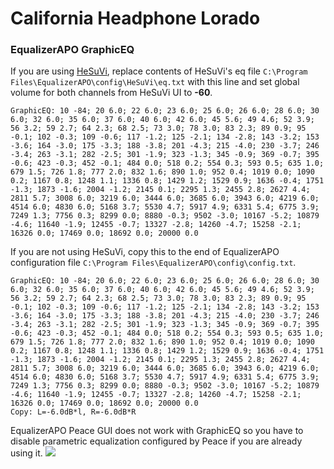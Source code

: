 # California Headphone Lorado
### EqualizerAPO GraphicEQ
If you are using [HeSuVi](https://sourceforge.net/projects/hesuvi/), replace contents of HeSuVi's eq file `C:\Program Files\EqualizerAPO\config\HeSuVi\eq.txt` with this line and set global volume for both channels from HeSuVi UI to **-60**.
```
GraphicEQ: 10 -84; 20 6.0; 22 6.0; 23 6.0; 25 6.0; 26 6.0; 28 6.0; 30 6.0; 32 6.0; 35 6.0; 37 6.0; 40 6.0; 42 6.0; 45 5.6; 49 4.6; 52 3.9; 56 3.2; 59 2.7; 64 2.3; 68 2.5; 73 3.0; 78 3.0; 83 2.3; 89 0.9; 95 -0.1; 102 -0.3; 109 -0.6; 117 -1.2; 125 -2.1; 134 -2.8; 143 -3.2; 153 -3.6; 164 -3.0; 175 -3.3; 188 -3.8; 201 -4.3; 215 -4.0; 230 -3.7; 246 -3.4; 263 -3.1; 282 -2.5; 301 -1.9; 323 -1.3; 345 -0.9; 369 -0.7; 395 -0.6; 423 -0.3; 452 -0.1; 484 0.0; 518 0.2; 554 0.3; 593 0.5; 635 1.0; 679 1.5; 726 1.8; 777 2.0; 832 1.6; 890 1.0; 952 0.4; 1019 0.0; 1090 0.2; 1167 0.8; 1248 1.1; 1336 0.8; 1429 1.2; 1529 0.9; 1636 -0.4; 1751 -1.3; 1873 -1.6; 2004 -1.2; 2145 0.1; 2295 1.3; 2455 2.8; 2627 4.4; 2811 5.7; 3008 6.0; 3219 6.0; 3444 6.0; 3685 6.0; 3943 6.0; 4219 6.0; 4514 6.0; 4830 6.0; 5168 3.7; 5530 4.7; 5917 4.9; 6331 5.4; 6775 3.9; 7249 1.3; 7756 0.3; 8299 0.0; 8880 -0.3; 9502 -3.0; 10167 -5.2; 10879 -4.6; 11640 -1.9; 12455 -0.7; 13327 -2.8; 14260 -4.7; 15258 -2.1; 16326 0.0; 17469 0.0; 18692 0.0; 20000 0.0
```
If you are not using HeSuVi, copy this to the end of EqualizerAPO configuration file `C:\Program Files\EqualizerAPO\config\config.txt`.
```
GraphicEQ: 10 -84; 20 6.0; 22 6.0; 23 6.0; 25 6.0; 26 6.0; 28 6.0; 30 6.0; 32 6.0; 35 6.0; 37 6.0; 40 6.0; 42 6.0; 45 5.6; 49 4.6; 52 3.9; 56 3.2; 59 2.7; 64 2.3; 68 2.5; 73 3.0; 78 3.0; 83 2.3; 89 0.9; 95 -0.1; 102 -0.3; 109 -0.6; 117 -1.2; 125 -2.1; 134 -2.8; 143 -3.2; 153 -3.6; 164 -3.0; 175 -3.3; 188 -3.8; 201 -4.3; 215 -4.0; 230 -3.7; 246 -3.4; 263 -3.1; 282 -2.5; 301 -1.9; 323 -1.3; 345 -0.9; 369 -0.7; 395 -0.6; 423 -0.3; 452 -0.1; 484 0.0; 518 0.2; 554 0.3; 593 0.5; 635 1.0; 679 1.5; 726 1.8; 777 2.0; 832 1.6; 890 1.0; 952 0.4; 1019 0.0; 1090 0.2; 1167 0.8; 1248 1.1; 1336 0.8; 1429 1.2; 1529 0.9; 1636 -0.4; 1751 -1.3; 1873 -1.6; 2004 -1.2; 2145 0.1; 2295 1.3; 2455 2.8; 2627 4.4; 2811 5.7; 3008 6.0; 3219 6.0; 3444 6.0; 3685 6.0; 3943 6.0; 4219 6.0; 4514 6.0; 4830 6.0; 5168 3.7; 5530 4.7; 5917 4.9; 6331 5.4; 6775 3.9; 7249 1.3; 7756 0.3; 8299 0.0; 8880 -0.3; 9502 -3.0; 10167 -5.2; 10879 -4.6; 11640 -1.9; 12455 -0.7; 13327 -2.8; 14260 -4.7; 15258 -2.1; 16326 0.0; 17469 0.0; 18692 0.0; 20000 0.0
Copy: L=-6.0dB*l, R=-6.0dB*R
```
EqualizerAPO Peace GUI does not work with GraphicEQ so you have to disable parametric equalization configured by Peace if you are already using it.
![](https://raw.githubusercontent.com/jaakkopasanen/AutoEq/master/results/Sonoma%20Model%20One/innerfidelity/onear/California%20Headphone%20Lorado/California%20Headphone%20Lorado.png)

